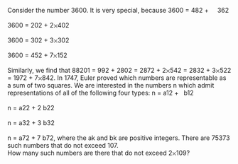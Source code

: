   Consider the number 3600. It is very special, because    3600 = 482 + &nbsp;&nbsp; &nbsp;362<br /><br />  3600 = 202 + 2<img src='images/symbol_times.gif' width='9' height='9' alt='&times;' border='0' style='vertical-align:middle;' />402<br /><br />  3600 = 302 + 3<img src='images/symbol_times.gif' width='9' height='9' alt='&times;' border='0' style='vertical-align:middle;' />302<br /><br />  3600 = 452 + 7<img src='images/symbol_times.gif' width='9' height='9' alt='&times;' border='0' style='vertical-align:middle;' />152<br /><br />      Similarly, we find that 88201 = 992 + 2802 = 2872 + 2<img src='images/symbol_times.gif' width='9' height='9' alt='&times;' border='0' style='vertical-align:middle;' />542 = 2832 + 3<img src='images/symbol_times.gif' width='9' height='9' alt='&times;' border='0' style='vertical-align:middle;' />522 = 1972 + 7<img src='images/symbol_times.gif' width='9' height='9' alt='&times;' border='0' style='vertical-align:middle;' />842.    In 1747, Euler proved which numbers are representable as a sum of two squares.  We are interested in the numbers n which admit representations of all of the following four types:    n = a12 + &nbsp; b12<br /><br />  n = a22 + 2 b22<br /><br />  n = a32 + 3 b32<br /><br />  n = a72 + 7 b72,    where the ak and bk are positive integers.    There are 75373 such numbers that do not exceed 107.<br />    How many such numbers are there that do not exceed 2<img src='images/symbol_times.gif' width='9' height='9' alt='&times;' border='0' style='vertical-align:middle;' />109?  